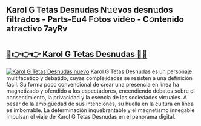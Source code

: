 ## Karol G Tetas Desnudas N𝚞𝚎vos desn𝚞dos filtr𝚊dos - Parts-Eu4 F𝚘tos vid𝚎o - C𝚘ntenido atr𝚊ctivo 7ayRv

# <h2><a href="http://mb7ztqt.tromn.icu/?c=Karol+G+Tetas+Desnudas">🔗👉👉👉 Karol G Tetas Desnudas 🔗🔗</a></h2>

[![Karol G Tetas Desnudas nuevo](https://i.imgur.com/pEAQMta.gif)](http://mb7ztqt.tromn.icu/?c=Karol+G+Tetas+Desnudas)
Karol G Tetas Desnudas es un personaje multifacético y debatido, cuyas complejidades se resisten a una definición fácil.  Su forma poco convencional de crear una presencia en línea ha magnetizado y ofendido a los espectadores, encendiendo debates sobre el consentimiento, la privacidad y la esencia de las sociedades virtuales. A pesar de la ambigüedad de sus intenciones, su huella en la cultura en línea es imborrable. La determinación inquebrantable y el magnetismo innegable impulsan el viaje de Karol G Tetas Desnudas en el panorama digital.
